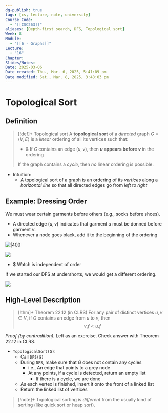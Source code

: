 ```yaml
---
dg-publish: true
tags: [cs, lecture, note, university]
Course Code:
  - "[[CSC263]]"
aliases: [Depth-first search, DFS, Topological sort]
Week: 8
Module:
  - "[[6 - Graphs]]"
Lecture:
  - "16"
Chapter: 
Slides/Notes: 
Date: 2025-03-06
Date created: Thu., Mar. 6, 2025, 5:41:09 pm
Date modified: Sat., Mar. 8, 2025, 3:48:03 pm
---
```


# Topological Sort

## Definition

> [!def]+ Topological sort
> A **topological sort** of a *directed* graph $G = \langle V, E \rangle$ is a *linear* ordering of all its vertices such that:
> - & If $G$ contains an edge $(u, v)$, then **$u$ appears before $v$** in the ordering
>
> If the graph contains a *cycle*, then *no* linear ordering is possible.

- Intuition:
    - A topological sort of a graph is an ordering of its *vertices* along a *horizontal line* so that all directed edges go from *left to right*

## Example: Dressing Order

We must wear certain garments before others (e.g., socks before shoes).

- A directed edge $(u, v)$ indicates that garment $u$ must be donned before garment $v$.
- Whenever a node goes black, add it to the beginning of the ordering

![|400](https://i.imgur.com/LLqA0v5.png)

![](https://i.imgur.com/2s9xZOQ.png)

- $ Watch is independent of order

If we started our DFS at undershorts, we would get a different ordering.

![](https://i.imgur.com/DHCKW3C.png)

## High-Level Description

> [!thm]+ Theorem 22.12 (in CLRS)
> For any pair of distinct vertices $u, v \in V$, if $G$ contains an edge from $u$ to $v$, then
> $$v.f < u.f$$

*Proof (by contradition).*
Left as an exercise.
Check answer with Theorem 22.12 in CLRS.

- `TopologicalSort(G)`:
    - Call `DFS(G)`
    - During `DFS`, make sure that $G$ does not contain any cycles
        - i.e., An edge that points to a grey node
        - At any points, if a cycle is detected, return an empty list
            - If there is a cycle, we are done
    - As each vertex is finished, insert it onto the front of a linked list
    - Return the linked list of vertices

> [!note]+ Topological sorting is *different* from the usually kind of sorting (like quick sort or heap sort).
